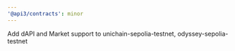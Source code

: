 ```yaml
---
'@api3/contracts': minor
---
```


Add dAPI and Market support to unichain-sepolia-testnet, odyssey-sepolia-testnet
